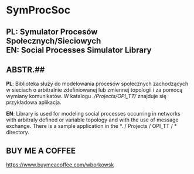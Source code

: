 #  SymProcSoc 
## PL: Symulator Procesów Społecznych/Sieciowych <br> EN: Social Processes Simulator Library

## ABSTR.##

__PL__: Biblioteka służy do modelowania procesów społecznych zachodzących w sieciach
    o arbitralnie zdefiniowanej lub zmiennej topologii i za pomocą wymiany 
    komunikatów.
    W katalogu *./Projects/OPI_TT/* znajduje się przykładowa aplikacja.

__EN__: Library is used for modeling social processes occurring in networks with 
    arbitraly defined or variable topology and with the use of message exchange.
    There is a sample application in the *. / Projects / OPI_TT / * directory.

## BUY ME A COFFEE ##   

https://www.buymeacoffee.com/wborkowsk

